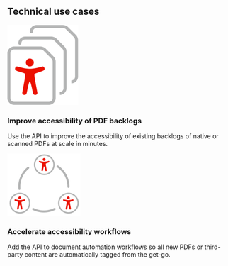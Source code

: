 <TitleBlock slots="heading" theme="lightest" className="titleBlock-align-left technical-case-title"/>

## Technical use cases

<TextBlock slots="image, heading, text" width="50%" theme="lightest" className="align-left bg-grey iocn-size   technical-case-one tech-usecse tech-usecse-align-left"/>

![EMPTY_ALT](../../images/improveAccessibility.svg)

### Improve accessibility of PDF backlogs

Use the API to improve the accessibility of existing backlogs of native or scanned PDFs at scale in minutes.

<TextBlock slots="image, heading, text" width="50%" theme="lightest" className="align-left bg-grey iocn-size technical-case-two tech-usecse tech-usecse-align-left"/>

![EMPTY_ALT](../../images/accessibilityWorkFlows.svg)

### Accelerate accessibility workflows

Add the API to document automation workflows so all new PDFs or third-party content are automatically tagged from the get-go.
